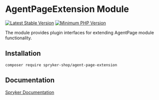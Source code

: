 # AgentPageExtension Module
[![Latest Stable Version](https://poser.pugx.org/spryker-shop/agent-page-extension/v/stable.svg)](https://packagist.org/packages/spryker-shop/agent-page-extension)
[![Minimum PHP Version](https://img.shields.io/badge/php-%3E%3D%208.3-8892BF.svg)](https://php.net/)

The module provides plugin interfaces for extending AgentPage module functionality.

## Installation

```
composer require spryker-shop/agent-page-extension
```

## Documentation

[Spryker Documentation](https://docs.spryker.com)
